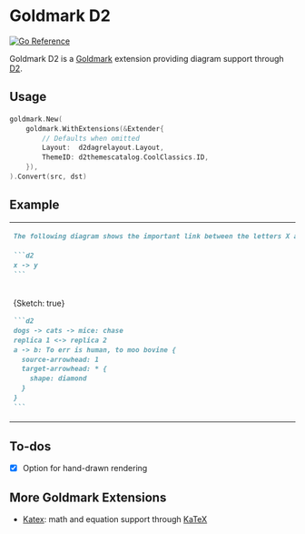 # Goldmark D2

[![Go Reference](https://pkg.go.dev/badge/github.com/FurqanSoftware/goldmark-d2.svg)](https://pkg.go.dev/github.com/FurqanSoftware/goldmark-d2)

Goldmark D2 is a [Goldmark](https://github.com/yuin/goldmark) extension providing diagram support through [D2](https://d2lang.com/).

## Usage

``` go
goldmark.New(
	goldmark.WithExtensions(&Extender{
		// Defaults when omitted
		Layout:  d2dagrelayout.Layout,
		ThemeID: d2themescatalog.CoolClassics.ID,
	}),
).Convert(src, dst)
```

## Example

<table>
<tr>
<td>

~~~markdown
The following diagram shows the important link between the letters X and Y:

```d2
x -> y
```
~~~

</td>
<td>

![](testdata/basic.png)

</td>
</tr>

<tr>
<td>

{Sketch: true}

~~~markdown
```d2
dogs -> cats -> mice: chase
replica 1 <-> replica 2
a -> b: To err is human, to moo bovine {
  source-arrowhead: 1
  target-arrowhead: * {
    shape: diamond
  }
}
```
~~~

</td>
<td>

![](testdata/connections.png)

</td>
</tr>
</table>

## To-dos

- [x] Option for hand-drawn rendering

## More Goldmark Extensions

- [Katex](https://github.com/FurqanSoftware/goldmark-katex): math and equation support through [KaTeX](https://katex.org/)

